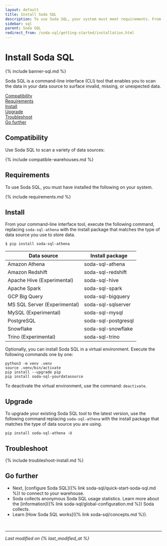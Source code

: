 ```yaml
---
layout: default
title: Install Soda SQL
description: To use Soda SQL, your system must meet requirements. From your command-line interface, execute a pip install command to install Soda SQL.
sidebar: sql
parent: Soda SQL
redirect_from: /soda-sql/getting-started/installation.html
---
```


# Install Soda SQL

{% include banner-sql.md %}

Soda SQL is a command-line interface (CLI) tool that enables you to scan the data in your data source to surface invalid, missing, or unexpected data.
<br />

[Compatibility](#compatibility)<br />
[Requirements](#requirements)<br />
[Install](#install)<br />
[Upgrade](#upgrade)<br />
[Troubleshoot](#troubleshoot)<br />
[Go further](#go-further)<br />

## Compatibility

Use Soda SQL to scan a variety of data sources:<br />

{% include compatible-warehouses.md %}


## Requirements

To use Soda SQL, you must have installed the following on your system.

{% include requirements.md %}


## Install

From your command-line interface tool, execute the following command, replacing `soda-sql-athena` with the install package that matches the type of data source you use to store data.

```
$ pip install soda-sql-athena
```

| Data source                  | Install package    |
| ---------------------------- | ------------------ |
| Amazon Athena                | soda-sql-athena    |
| Amazon Redshift              | soda-sql-redshift  |
| Apache Hive (Experimental)   | soda-sql-hive      |
| Apache Spark                 | soda-sql-spark     |
| GCP Big Query                | soda-sql-bigquery  |
| MS SQL Server (Experimental) | soda-sql-sqlserver |
| MySQL (Experimental)         | soda-sql-mysql     |
| PostgreSQL                   | soda-sql-postgresql|
| Snowflake                    | soda-sql-snowflake |
| Trino (Experimental)         | soda-sql-trino     |


Optionally, you can install Soda SQL in a virtual environment. Execute the following commands one by one:

```shell
python3 -m venv .venv
source .venv/bin/activate
pip install --upgrade pip
pip install soda-sql-yourdatasource
```

To deactivate the virtual environment, use the command: `deactivate`.

## Upgrade

To upgrade your existing Soda SQL tool to the latest version, use the following command replacing `soda-sql-athena` with the install package that matches the type of data source you are using.
```shell
pip install soda-sql-athena -U
```

## Troubleshoot

{% include troubleshoot-install.md %}

## Go further

* Next, [configure Soda SQL]({% link soda-sql/quick-start-soda-sql.md %}) to connect to your warehouse.
* Soda collects anonymous Soda SQL usage statistics. Learn more about the [information]({% link soda-sql/global-configuration.md %}) Soda collects.
* Learn [How Soda SQL works]({% link soda-sql/concepts.md %}).


<br />

---
*Last modified on {% last_modified_at %}*